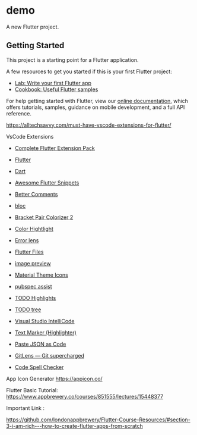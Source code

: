 # demo

A new Flutter project.

## Getting Started

This project is a starting point for a Flutter application.

A few resources to get you started if this is your first Flutter project:

- [Lab: Write your first Flutter app](https://flutter.dev/docs/get-started/codelab)
- [Cookbook: Useful Flutter samples](https://flutter.dev/docs/cookbook)

For help getting started with Flutter, view our
[online documentation](https://flutter.dev/docs), which offers tutorials,
samples, guidance on mobile development, and a full API reference.

https://alltechsavvy.com/must-have-vscode-extensions-for-flutter/

VsCode Extensions
- [Complete Flutter Extension Pack](https://marketplace.visualstudio.com/items?itemName=GulajavaMinistudio.complete-flutter-extension-pack)
- [Flutter](https://marketplace.visualstudio.com/items?itemName=Dart-Code.flutter)
- [Dart](https://marketplace.visualstudio.com/items?itemName=Dart-Code.dart-code)
- [Awesome Flutter Snippets](https://marketplace.visualstudio.com/items?itemName=Nash.awesome-flutter-snippets)
- [Better Comments](https://marketplace.visualstudio.com/items?itemName=aaron-bond.better-comments)
- [bloc](https://marketplace.visualstudio.com/items?itemName=FelixAngelov.bloc)
- [Bracket Pair Colorizer 2](https://marketplace.visualstudio.com/items?itemName=CoenraadS.bracket-pair-colorizer-2)
- [Color Hightlight](https://marketplace.visualstudio.com/items?itemName=naumovs.color-highlight)
- [Error lens](https://marketplace.visualstudio.com/items?itemName=usernamehw.errorlens)
- [Flutter Files](https://marketplace.visualstudio.com/items?itemName=gornivv.vscode-flutter-files)
- [image preview](https://marketplace.visualstudio.com/items?itemName=kisstkondoros.vscode-gutter-preview)
- [Material Theme Icons](https://marketplace.visualstudio.com/items?itemName=Equinusocio.vsc-material-theme-icons)
- [pubspec assist](https://marketplace.visualstudio.com/items?itemName=jeroen-meijer.pubspec-assist)
- [TODO Highlights](https://marketplace.visualstudio.com/items?itemName=wayou.vscode-todo-highlight)
- [TODO tree](https://marketplace.visualstudio.com/items?itemName=Gruntfuggly.todo-tree)

- [Visual Studio IntelliCode](https://marketplace.visualstudio.com/items?itemName=VisualStudioExptTeam.vscodeintellicode)
- [Text Marker (Highlighter)](https://marketplace.visualstudio.com/items?itemName=ryu1kn.text-marker)
- [Paste JSON as Code](https://marketplace.visualstudio.com/items?itemName=quicktype.quicktype)
- [GitLens — Git supercharged](https://marketplace.visualstudio.com/items?itemName=eamodio.gitlens)
- [Code Spell Checker](https://marketplace.visualstudio.com/items?itemName=streetsidesoftware.code-spell-checker)

App Icon Generator 
https://appicon.co/

Flutter Basic Tutorial:
https://www.appbrewery.co/courses/851555/lectures/15448377

Important Link :

https://github.com/londonappbrewery/Flutter-Course-Resources/#section-3-i-am-rich---how-to-create-flutter-apps-from-scratch
